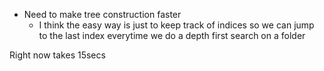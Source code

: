 * Need to make tree construction faster
    * I think the easy way is just to keep track of indices so we can jump to the last index everytime we do a depth first search on a folder

Right now takes 15secs
